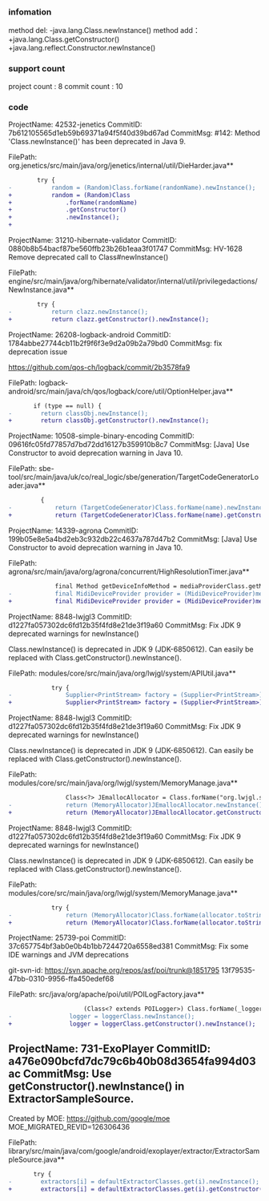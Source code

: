 ###  infomation 
method del:
-java.lang.Class.newInstance()
method add：
+java.lang.Class.getConstructor()
+java.lang.reflect.Constructor.newInstance()
###  support count
project count : 8
commit count : 10
###  code
ProjectName: 42532-jenetics
CommitID: 7b612105565d1eb59b69371a94f5f40d39bd67ad
CommitMsg: #142: Method 'Class.newInstance()' has been deprecated in Java 9.

FilePath: org.jenetics/src/main/java/org/jenetics/internal/util/DieHarder.java**
```diff
 		try {
-			random = (Random)Class.forName(randomName).newInstance();
+			random = (Random)Class
+				.forName(randomName)
+				.getConstructor()
+				.newInstance();
+
```
ProjectName: 31210-hibernate-validator
CommitID: 0880b8b54bacf87be560ffb23b26b1eaa3f01747
CommitMsg: HV-1628 Remove deprecated call to Class#newInstance()

FilePath: engine/src/main/java/org/hibernate/validator/internal/util/privilegedactions/NewInstance.java**
```diff
 		try {
-			return clazz.newInstance();
+			return clazz.getConstructor().newInstance();
```
ProjectName: 26208-logback-android
CommitID: 1784abbe27744cb11b2f9f6f3e9d2a09b2a79bd0
CommitMsg: fix deprecation issue

https://github.com/qos-ch/logback/commit/2b3578fa9

FilePath: logback-android/src/main/java/ch/qos/logback/core/util/OptionHelper.java**
```diff
       if (type == null) {
-        return classObj.newInstance();
+        return classObj.getConstructor().newInstance();
```
ProjectName: 10508-simple-binary-encoding
CommitID: 09616fc05fd77857d7bd72dd16127b359910b8c7
CommitMsg: [Java] Use Constructor to avoid deprecation warning in Java 10.

FilePath: sbe-tool/src/main/java/uk/co/real_logic/sbe/generation/TargetCodeGeneratorLoader.java**
```diff
         {
-            return (TargetCodeGenerator)Class.forName(name).newInstance();
+            return (TargetCodeGenerator)Class.forName(name).getConstructor().newInstance();
```
ProjectName: 14339-agrona
CommitID: 199b05e8e5a4bd2eb3c932db22c4637a787d47b2
CommitMsg: [Java] Use Constructor to avoid deprecation warning in Java 10.

FilePath: agrona/src/main/java/org/agrona/concurrent/HighResolutionTimer.java**
```diff
             final Method getDeviceInfoMethod = mediaProviderClass.getMethod("getDeviceInfo");
-            final MidiDeviceProvider provider = (MidiDeviceProvider)mediaProviderClass.newInstance();
+            final MidiDeviceProvider provider = (MidiDeviceProvider)mediaProviderClass.getConstructor().newInstance();
```
ProjectName: 8848-lwjgl3
CommitID: d1227fa057302dc6fd12b35f4fd8e21de3f19a60
CommitMsg: Fix JDK 9 deprecated warnings for newInstance()

Class.newInstance() is deprecated in JDK 9 (JDK-6850612). Can easily be replaced with Class.getConstructor().newInstance().

FilePath: modules/core/src/main/java/org/lwjgl/system/APIUtil.java**
```diff
 			try {
-				Supplier<PrintStream> factory = (Supplier<PrintStream>)Class.forName((String)state).newInstance();
+				Supplier<PrintStream> factory = (Supplier<PrintStream>)Class.forName((String)state).getConstructor().newInstance();
```
ProjectName: 8848-lwjgl3
CommitID: d1227fa057302dc6fd12b35f4fd8e21de3f19a60
CommitMsg: Fix JDK 9 deprecated warnings for newInstance()

Class.newInstance() is deprecated in JDK 9 (JDK-6850612). Can easily be replaced with Class.getConstructor().newInstance().

FilePath: modules/core/src/main/java/org/lwjgl/system/MemoryManage.java**
```diff
 				Class<?> JEmallocAllocator = Class.forName("org.lwjgl.system.jemalloc.JEmallocAllocator");
-				return (MemoryAllocator)JEmallocAllocator.newInstance();
+				return (MemoryAllocator)JEmallocAllocator.getConstructor().newInstance();
```
ProjectName: 8848-lwjgl3
CommitID: d1227fa057302dc6fd12b35f4fd8e21de3f19a60
CommitMsg: Fix JDK 9 deprecated warnings for newInstance()

Class.newInstance() is deprecated in JDK 9 (JDK-6850612). Can easily be replaced with Class.getConstructor().newInstance().

FilePath: modules/core/src/main/java/org/lwjgl/system/MemoryManage.java**
```diff
 			try {
-				return (MemoryAllocator)Class.forName(allocator.toString()).newInstance();
+				return (MemoryAllocator)Class.forName(allocator.toString()).getConstructor().newInstance();
```
ProjectName: 25739-poi
CommitID: 37c657754bf3ab0e0b4b1bb7244720a6558ed381
CommitMsg: Fix some IDE warnings and JVM deprecations

git-svn-id: https://svn.apache.org/repos/asf/poi/trunk@1851795 13f79535-47bb-0310-9956-ffa450edef68

FilePath: src/java/org/apache/poi/util/POILogFactory.java**
```diff
                     (Class<? extends POILogger>) Class.forName(_loggerClassName);
-                logger = loggerClass.newInstance();
+                logger = loggerClass.getConstructor().newInstance();
```
ProjectName: 731-ExoPlayer
CommitID: a476e090bcfd7dc79c6b40b08d3654fa994d03ac
CommitMsg: Use getConstructor().newInstance() in ExtractorSampleSource.
-------------
Created by MOE: https://github.com/google/moe
MOE_MIGRATED_REVID=126306436

FilePath: library/src/main/java/com/google/android/exoplayer/extractor/ExtractorSampleSource.java**
```diff
       try {
-        extractors[i] = defaultExtractorClasses.get(i).newInstance();
+        extractors[i] = defaultExtractorClasses.get(i).getConstructor().newInstance();
```
